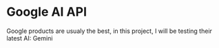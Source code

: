 # Google AI API

Google products are usualy the best, in this project, I will be testing their latest AI: Gemini
